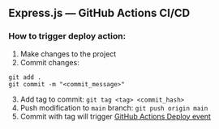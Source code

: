 ## Express.js — GitHub Actions CI/CD

### How to trigger deploy action:

1. Make changes to the project
2. Commit changes:
```
git add .
git commit -m "<commit_message>"
```
3. Add tag to commit: `git tag <tag> <commit_hash>`
4. Push modification to `main` branch: `git push origin main`
5. Commit with tag will trigger [GitHub Actions Deploy event](https://github.com/xaazias/express-ci-cd/actions)